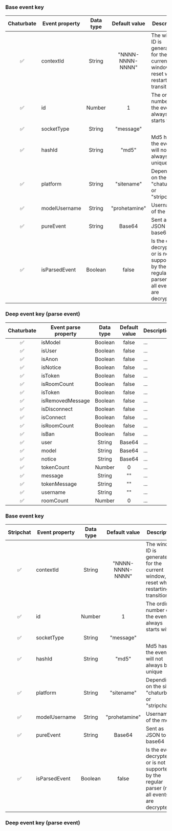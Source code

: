 ### Base event key

| Chaturbate      | Event property    | Data type | Default value    | Description    |
| :---:           | ---               | :---:     | :---:            | ---            |
| ✅              | contextId         | String    | "NNNN-NNNN-NNNN" | The window ID is generated for the current window, it is reset when restarting or transitioning |
| ✅              | id                | Number    | 1                | The ordinal number of the event, always starts with 1 |
| ✅              | socketType        | String    | "message"        | <System has no definition> |
| ✅              | hashId            | String    | "md5"            | Md5 hash of the event will not always be unique |
| ✅              | platform          | String    | "sitename"       | Depending on the site "chaturbate" or "stripchat" |
| ✅              | modelUsername     | String    | "prohetamine"    | Username of the model |
| ✅              | pureEvent         | String    | Base64           | Sent as JSON to base64 |
| ✅              | isParsedEvent     | Boolean   | false            | Is the event decrypted or is not supported by the regular parser (not all events are decrypted) |

### Deep event key (parse event)

| Chaturbate      | Event parse property | Data type | Default value    | Description    |
| :---:           | ---                  | :---:     | :---:            | ---            |
| ✅              | isModel              | Boolean    | false           | ... |
| ✅              | isUser               | Boolean    | false           | ... |
| ✅              | isAnon               | Boolean    | false           | ... |
| ✅              | isNotice             | Boolean    | false           | ... |
| ✅              | isToken              | Boolean    | false           | ... |
| ✅              | isRoomCount          | Boolean    | false           | ... |
| ✅              | isToken              | Boolean    | false           | ... |
| ✅              | isRemovedMessage     | Boolean    | false           | ... |
| ✅              | isDisconnect         | Boolean    | false           | ... |
| ✅              | isConnect            | Boolean    | false           | ... |
| ✅              | isRoomCount          | Boolean    | false           | ... |
| ✅              | isBan                | Boolean    | false           | ... |
| ✅              | user                 | String     | Base64          | ... |
| ✅              | model                | String     | Base64          | ... |
| ✅              | notice               | String     | Base64          | ... |
| ✅              | tokenCount           | Number     | 0               | ... |
| ✅              | message              | String     | ""              | ... |
| ✅              | tokenMessage         | String     | ""              | ... |
| ✅              | username             | String     | ""              | ... |
| ✅              | roomCount            | Number     | 0               | ... |

### Base event key

| Stripchat      | Event property    | Data type | Default value    | Description    |
| :---:          | ---               | :---:     | :---:            | ---            |
| ✅              | contextId         | String    | "NNNN-NNNN-NNNN" | The window ID is generated for the current window, it is reset when restarting or transitioning |
| ✅              | id                | Number    | 1                | The ordinal number of the event, always starts with 1 |
| ✅              | socketType        | String    | "message"        | <System has no definition> |
| ✅              | hashId            | String    | "md5"            | Md5 hash of the event will not always be unique |
| ✅              | platform          | String    | "sitename"       | Depending on the site "chaturbate" or "stripchat" |
| ✅              | modelUsername     | String    | "prohetamine"    | Username of the model |
| ✅              | pureEvent         | String    | Base64           | Sent as JSON to base64 |
| ✅              | isParsedEvent     | Boolean   | false            | Is the event decrypted or is not supported by the regular parser (not all events are decrypted) |

### Deep event key (parse event)
